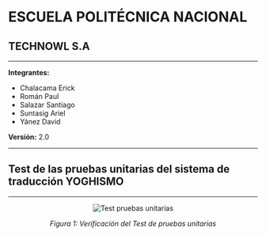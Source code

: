 # ESCUELA POLITÉCNICA NACIONAL

## TECHNOWL S.A

---
**Integrantes:**

- Chalacama Erick
- Román Paul
- Salazar Santiago
- Suntasig Ariel
- Yánez David

**Versión:** 2.0

---

## Test de las pruebas unitarias del sistema de traducción YOGHISMO

---
<p align="center">
  <img src="assets/image.png" alt="Test pruebas unitarias">
</p>

<p align="center">
  <em>Figura 1: Verificación del Test de pruebas unitarias</em>
</p>
